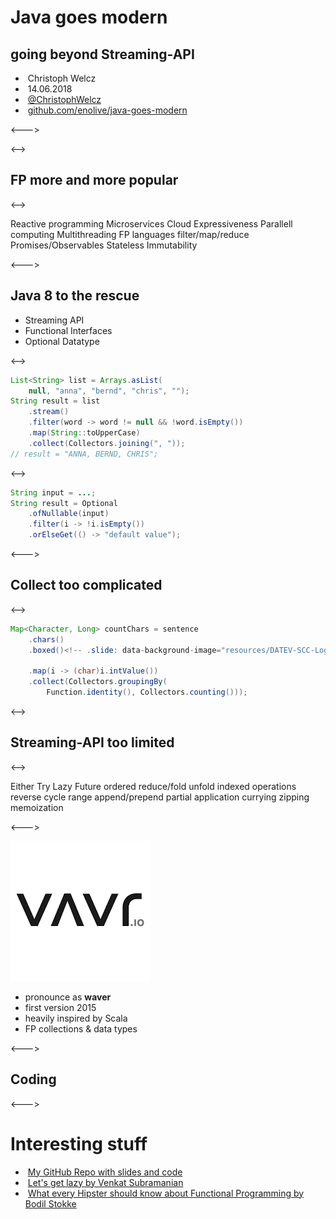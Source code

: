 # Java goes modern

## going beyond Streaming-API

- <i class="fa fa-user"></i>&nbsp;Christoph Welcz
- <i class="fa fa-calendar" aria-hidden="true"></i>&nbsp;14.06.2018
- <i class="fa fa-twitter" aria-hidden="true"></i>&nbsp;[@ChristophWelcz](https://twitter.com/ChristophWelcz)
- <i class="fa fa-github" aria-hidden="true"></i>&nbsp;[github.com/enolive/java-goes-modern](https://github.com/enolive/java-goes-modern)

<--->

<!-- .slide: data-background-image="resources/fp-club.png" -->

<-->

## FP more and more popular

<-->

<section tagcloud>
    Reactive programming
    Microservices
    Cloud
    Expressiveness
    Parallell computing
    Multithreading
    FP languages
    filter/map/reduce
    Promises/Observables
    Stateless
    Immutability
</section>

<--->

## Java 8 to the rescue

* Streaming API
* Functional Interfaces
* Optional Datatype

<-->

```java
List<String> list = Arrays.asList(
    null, "anna", "bernd", "chris", "");
String result = list
    .stream()
    .filter(word -> word != null && !word.isEmpty())
    .map(String::toUpperCase)
    .collect(Collectors.joining(", "));
// result = "ANNA, BERND, CHRIS";
```

<-->

```java
String input = ...;
String result = Optional
    .ofNullable(input)
    .filter(i -> !i.isEmpty())
    .orElseGet(() -> "default value");
```

<--->

## Collect too complicated

<-->

```java
Map<Character, Long> countChars = sentence
    .chars()
    .boxed()<!-- .slide: data-background-image="resources/DATEV-SCC-Logo.png" -->

    .map(i -> (char)i.intValue())
    .collect(Collectors.groupingBy(
        Function.identity(), Collectors.counting()));
```

<-->

## Streaming-API too limited

<-->

<section tagcloud large>
Either
Try
Lazy
Future
ordered reduce/fold
unfold
indexed operations
reverse
cycle
range
append/prepend
partial application
currying
zipping
memoization
</section>

<--->

![noborder-icon](resources/vavr.png)

* pronounce as **waver**
* first version 2015
* heavily inspired by Scala
* FP collections & data types

<--->

## Coding

<--->

# Interesting stuff

- <i class="fa fa-github" aria-hidden="true"></i>&nbsp;[My GitHub Repo with slides and code](https://github.com/enolive/java-goes-modern)
- <i class="fa fa-youtube" aria-hidden="true"></i>&nbsp;[Let's get lazy by Venkat Subramanian](https://www.youtube.com/watch?v=F73kB4XZQ4I)
- <i class="fa fa-youtube" aria-hidden="true"></i>&nbsp;[What every Hipster should know about Functional Programming by Bodil Stokke](https://www.youtube.com/watch?v=mGw_M4PN0iY&t=6shttps://www.youtube.com/watch?v=mGw_M4PN0iY&t=6s)